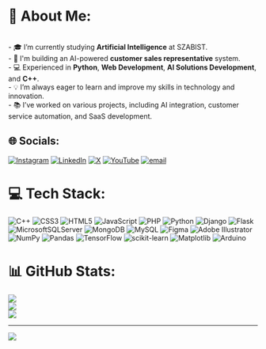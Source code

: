# 💫 About Me:
<br>- 🎓 I’m currently studying **Artificial Intelligence** at SZABIST.<br>- 🚀 I'm building an AI-powered **customer sales representative** system.<br>- 💻 Experienced in **Python**, **Web Development**, **AI Solutions Development**, and **C++**.<br>- 💡 I’m always eager to learn and improve my skills in technology and innovation.<br>- 📚 I’ve worked on various projects, including AI integration, customer service automation, and SaaS development.


## 🌐 Socials:
[![Instagram](https://img.shields.io/badge/Instagram-%23E4405F.svg?logo=Instagram&logoColor=white)](https://instagram.com/x._saadi_.x) [![LinkedIn](https://img.shields.io/badge/LinkedIn-%230077B5.svg?logo=linkedin&logoColor=white)]([https://linkedin.com/in/https://www.linkedin.com/in/syed-saad-ahmed-349143293/](https://www.linkedin.com/in/syed-saad-ahmed-089a04374)) [![X](https://img.shields.io/badge/X-black.svg?logo=X&logoColor=white)](https://x.com/saadesthatis) [![YouTube](https://img.shields.io/badge/YouTube-%23FF0000.svg?logo=YouTube&logoColor=white)](https://youtube.com/@iShootPK) [![email](https://img.shields.io/badge/Email-D14836?logo=gmail&logoColor=white)](mailto:syedsaadahmed726@gmail.com) 

# 💻 Tech Stack:
![C++](https://img.shields.io/badge/c++-%2300599C.svg?style=for-the-badge&logo=c%2B%2B&logoColor=white) ![CSS3](https://img.shields.io/badge/css3-%231572B6.svg?style=for-the-badge&logo=css3&logoColor=white) ![HTML5](https://img.shields.io/badge/html5-%23E34F26.svg?style=for-the-badge&logo=html5&logoColor=white) ![JavaScript](https://img.shields.io/badge/javascript-%23323330.svg?style=for-the-badge&logo=javascript&logoColor=%23F7DF1E) ![PHP](https://img.shields.io/badge/php-%23777BB4.svg?style=for-the-badge&logo=php&logoColor=white) ![Python](https://img.shields.io/badge/python-3670A0?style=for-the-badge&logo=python&logoColor=ffdd54) ![Django](https://img.shields.io/badge/django-%23092E20.svg?style=for-the-badge&logo=django&logoColor=white) ![Flask](https://img.shields.io/badge/flask-%23000.svg?style=for-the-badge&logo=flask&logoColor=white) ![MicrosoftSQLServer](https://img.shields.io/badge/Microsoft%20SQL%20Server-CC2927?style=for-the-badge&logo=microsoft%20sql%20server&logoColor=white) ![MongoDB](https://img.shields.io/badge/MongoDB-%234ea94b.svg?style=for-the-badge&logo=mongodb&logoColor=white) ![MySQL](https://img.shields.io/badge/mysql-4479A1.svg?style=for-the-badge&logo=mysql&logoColor=white) ![Figma](https://img.shields.io/badge/figma-%23F24E1E.svg?style=for-the-badge&logo=figma&logoColor=white) ![Adobe Illustrator](https://img.shields.io/badge/adobe%20illustrator-%23FF9A00.svg?style=for-the-badge&logo=adobe%20illustrator&logoColor=white) ![NumPy](https://img.shields.io/badge/numpy-%23013243.svg?style=for-the-badge&logo=numpy&logoColor=white) ![Pandas](https://img.shields.io/badge/pandas-%23150458.svg?style=for-the-badge&logo=pandas&logoColor=white) ![TensorFlow](https://img.shields.io/badge/TensorFlow-%23FF6F00.svg?style=for-the-badge&logo=TensorFlow&logoColor=white) ![scikit-learn](https://img.shields.io/badge/scikit--learn-%23F7931E.svg?style=for-the-badge&logo=scikit-learn&logoColor=white) ![Matplotlib](https://img.shields.io/badge/Matplotlib-%23ffffff.svg?style=for-the-badge&logo=Matplotlib&logoColor=black) ![Arduino](https://img.shields.io/badge/-Arduino-00979D?style=for-the-badge&logo=Arduino&logoColor=white)
# 📊 GitHub Stats:
![](https://github-readme-stats.vercel.app/api?username=saad-726&theme=dark&hide_border=false&include_all_commits=false&count_private=false)<br/>
![](https://nirzak-streak-stats.vercel.app/?user=saad-726&theme=dark&hide_border=false)<br/>
![](https://github-readme-stats.vercel.app/api/top-langs/?username=saad-726&theme=dark&hide_border=false&include_all_commits=false&count_private=false&layout=compact)

---
[![](https://visitcount.itsvg.in/api?id=saad-726&icon=0&color=0)](https://visitcount.itsvg.in)

<!-- Proudly created with GPRM ( https://gprm.itsvg.in ) -->
